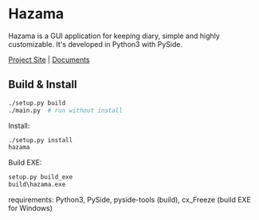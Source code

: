 Hazama
======
Hazama is a GUI application for keeping diary, simple and highly customizable. It's developed in Python3 with PySide.

[Project Site](http://krrr.github.io/hazama) | [Documents](https://github.com/krrr/Hazama/wiki)

Build & Install
---
```sh
./setup.py build
./main.py  # run without install
```
Install:
```sh
./setup.py install
hazama
```
Build EXE:
```cmd
setup.py build_exe
build\hazama.exe
```
requirements: Python3, PySide, pyside-tools (build), cx_Freeze (build EXE for Windows)
